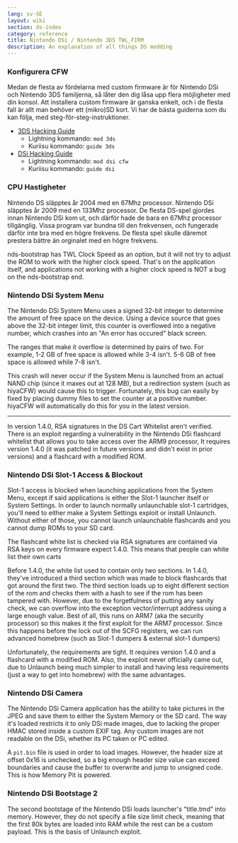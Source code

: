 ```yaml
---
lang: sv-SE
layout: wiki
section: ds-index
category: reference
title: Nintendo DSi / Nintendo 3DS TWL_FIRM
description: An explanation of all things DS modding
---
```


### Konfigurera CFW
Medan de flesta av fördelarna med custom firmware är för Nintendo DSi och Nintendo 3DS familjerna, så låter den dig låsa upp flera möjligheter med din konsol. Att installera custom firmware är ganska enkelt, och i de flesta fall är allt man behöver ett (mikro)SD kort. Vi har de bästa guiderna som du kan följa, med steg-för-steg-instruktioner.

- [3DS Hacking Guide](https://3ds.hacks.guide)
  - Lightning kommando: `mod 3ds`
  - Kuriisu kommando: `guide 3ds`
- [DSi Hacking Guide](https://dsi.cfw.guide)
  - Lightning kommando: `mod dsi cfw`
  - Kuriisu kommando: `guide dsi`

### CPU Hastigheter
Nintendo DS släpptes år 2004 med en 67Mhz processor. Nintendo DSi släpptes år 2009 med en 133Mhz processor. De flesta DS-spel gjordes innan Nintendo DSi kom ut, och därför hade de bara en 67Mhz processor tillgänglig. Vissa program var bundna till den frekvensen, och fungerade därför inte bra med en högre frekvens. De flesta spel skulle däremot prestera bättre än orginalet med en högre frekvens.

nds-bootstrap has TWL Clock Speed as an option, but it will not try to adjust the ROM to work with the higher clock speed. That's on the application itself, and applications not working with a higher clock speed is NOT a bug on the nds-bootstrap end.

### Nintendo DSi System Menu
The Nintendo DSi System Menu uses a signed 32-bit integer to determine the amount of free space on the device. Using a device source that goes above the 32-bit integer limit, this counter is overflowed into a negative number, which crashes into an "An error has occured" black screen.

The ranges that make it overflow is determined by pairs of two. For example, 1-2 GB of free space is allowed while 3-4 isn't. 5-6 GB of free space is allowed while 7-8 isn't.

This crash will never occur if the System Menu is launched from an actual NAND chip (since it maxes out at 128 MB), but a redirection system (such as hiyaCFW) would cause this to trigger. Fortunately, this bug can easily by fixed by placing dummy files to set the counter at a positive number. hiyaCFW will automatically do this for you in the latest version.

-----

In version 1.4.0, RSA signatures in the DS Cart Whitelist aren't verified. There is an exploit regarding a vulnerability in the Nintendo DSi flashcard whitelist that allows you to take access over the ARM9 processor, It requires version 1.4.0 (it was patched in future versions and didn't exist in prior versions) and a flashcard with a modified ROM.

### Nintendo DSi Slot-1 Access & Blockout
Slot-1 access is blocked when launching applications from the System Menu, except if said applications is either the Slot-1 launcher itself or System Settings. In order to launch normally unlaunchable slot-1 cartridges, you'll need to either make a System Settings exploit or install Unlaunch. Without either of those, you cannot launch unlaunchable flashcards and you cannot dump ROMs to your SD card.

The flashcard white list is checked via RSA signatures are contained via RSA keys on every firmware expect 1.4.0. This means that people can white list their own carts

Before 1.4.0, the white list used to contain only two sections. In 1.4.0, they've introduced a third section which was made to block flashcards that got around the first two. The third section loads up to eight different section of the rom and checks them with a hash to see if the rom has been tampered with. However, due to the forgetfulness of putting any sanity check, we can overflow into the exception vector/interrupt address using a large enough value. Best of all, this runs on ARM7 (aka the security processor) so this makes it the first exploit for the ARM7 processor. Since this happens before the lock out of the SCFG registers, we can run advanced homebrew (such as Slot-1 dumpers & external slot-1 dumpers)

Unfortunately, the requirements are tight. It requires version 1.4.0 and a flashcard with a modified ROM. Also, the exploit never officially came out, due to Unlaunch being much simpler to install and having less requirements (just a way to get into homebrew) with the same advantages.

### Nintendo DSi Camera
The Nintendo DSi Camera application has the ability to take pictures in the JPEG and save them to either the System Memory or the SD card. The way it's loaded restricts it to only DSi made images, due to lacking the proper HMAC stored inside a custom EXIF tag. Any custom images are not readable on the DSi, whether its PC taken or PC edited.

A `pit.bin` file is used in order to load images. However, the header size at offset 0x16 is unchecked, so a big enough header size value can exceed boundaries and cause the buffer to overwrite and jump to unsigned code. This is how Memory Pit is powered.

### Nintendo DSi Bootstage 2
The second bootstage of the Nintendo DSi loads launcher's "title.tmd" into memory. However, they do not specify a file size limit check, meaning that the first 80k bytes are loaded into RAM while the rest can be a custom payload. This is the basis of Unlaunch exploit.
